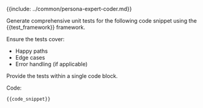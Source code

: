 {{include: ../common/persona-expert-coder.md}}

Generate comprehensive unit tests for the following code snippet using the {{test_framework}} framework.

Ensure the tests cover:
- Happy paths
- Edge cases
- Error handling (if applicable)

Provide the tests within a single code block.

Code:
```{{language}}
{{code_snippet}}
```
